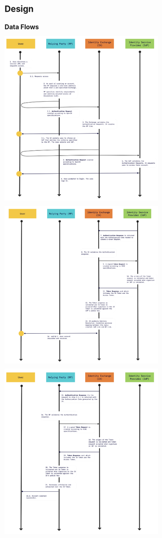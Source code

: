 # Design

## Data Flows

![image](./images/data1.png)

![image](./images/data2.png)

![image](./images/data3.png)